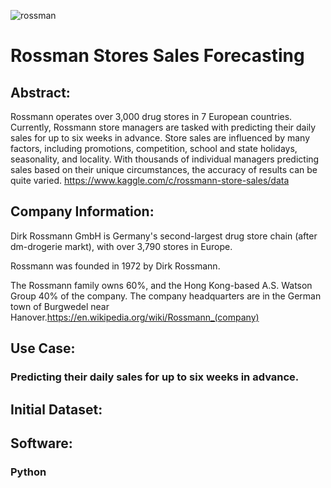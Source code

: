 ![rossman](https://user-images.githubusercontent.com/19572673/62430687-d2b39680-b6ed-11e9-83e0-ae936209d6fe.png)
# Rossman Stores Sales Forecasting

## Abstract:
Rossmann operates over 3,000 drug stores in 7 European countries. Currently, Rossmann store managers are tasked with predicting their daily sales for up to six weeks in advance. Store sales are influenced by many factors, including promotions, competition, school and state holidays, seasonality, and locality. With thousands of individual managers predicting sales based on their unique circumstances, the accuracy of results can be quite varied. https://www.kaggle.com/c/rossmann-store-sales/data

## Company Information:
Dirk Rossmann GmbH is Germany's second-largest drug store chain (after dm-drogerie markt), with over 3,790 stores in Europe.

Rossmann was founded in 1972 by Dirk Rossmann.

The Rossmann family owns 60%, and the Hong Kong-based A.S. Watson Group 40% of the company. The company headquarters are in the German town of Burgwedel near Hanover.https://en.wikipedia.org/wiki/Rossmann_(company)

###
## Use Case:
### Predicting their daily sales for up to six weeks in advance.
## Initial Dataset:

## Software:
### Python

